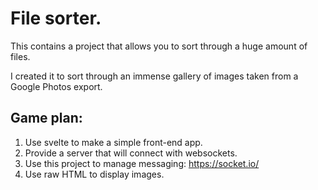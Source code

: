 # File sorter.

This contains a project that allows you to sort through a huge amount of files.

I created it to sort through an immense gallery of images taken from a Google Photos export.

## Game plan:

1. Use svelte to make a simple front-end app.
1. Provide a server that will connect with websockets.
1. Use this project to manage messaging: https://socket.io/
1. Use raw HTML to display images.


